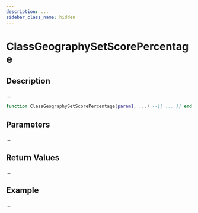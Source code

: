 ```yaml
---
description: ...
sidebar_class_name: hidden
---
```


# ClassGeographySetScorePercentage

## Description

...

```lua
function ClassGeographySetScorePercentage(param1, ...) --[[ ... ]] end
```

## Parameters

...

## Return Values

...

## Example

...

